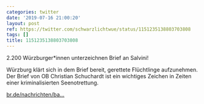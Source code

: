 ```yaml
---
categories: twitter
date: '2019-07-16 21:00:20'
layout: post
ref: https://twitter.com/schwarzlichtwue/status/1151235138803703808
tags: []
title: 1151235138803703808
---
```

2.200 Würzburger\*innen unterzeichnen Brief an Salvini!



Würzburg klärt sich in dem Brief bereit, gerettete Flüchtlinge aufzunehmen. Der Brief von OB Christian Schuchardt ist ein wichtiges Zeichen in Zeiten einer kriminalisierten Seenotrettung.

[br.de/nachrichten/ba…](https://www.br.de/nachrichten/bayern/petition-2-200-wuerzburger-solidarisieren-sich-mit-fluechtlingen,RWP4R42) 